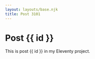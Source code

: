 ```yaml
---
layout: layouts/base.njk
title: Post 3101
---
```


# Post {{ id }}

This is post {{ id }} in my Eleventy project.
